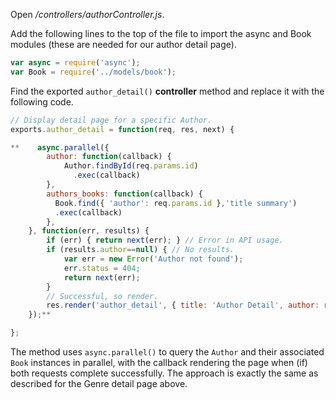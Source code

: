 Open */controllers/authorController.js*.

Add the following lines to the top of the file to import the async and Book modules (these are needed for our author detail page).

```js        
var async = require('async');
var Book = require('../models/book');
```

Find the exported `author_detail()` **controller** method and replace it with the following code.
    
```js    
// Display detail page for a specific Author.
exports.author_detail = function(req, res, next) {

**    async.parallel({
        author: function(callback) {
            Author.findById(req.params.id)
              .exec(callback)
        },
        authors_books: function(callback) {
          Book.find({ 'author': req.params.id },'title summary')
          .exec(callback)
        },
    }, function(err, results) {
        if (err) { return next(err); } // Error in API usage.
        if (results.author==null) { // No results.
            var err = new Error('Author not found');
            err.status = 404;
            return next(err);
        }
        // Successful, so render.
        res.render('author_detail', { title: 'Author Detail', author: results.author, author_books: results.authors_books } );
    });**

};
```

The method uses `async.parallel()` to query the `Author` and their associated `Book` instances in parallel, with the callback rendering the page when (if) both requests complete successfully. The approach is exactly the same as described for the Genre detail page above.
